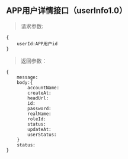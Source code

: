 APP用户详情接口（userInfo1.0）
-----------------------------
>请求参数:

    {
        userId:APP用户id
    }

>返回参数：

	{
	    message:
	    body:{
            accountName:
            createAt:
            headUrl:
            id:
            password:
            realName:
            roleId:
            status:
            updateAt:
            userStatus:
        }
        status:
    }
